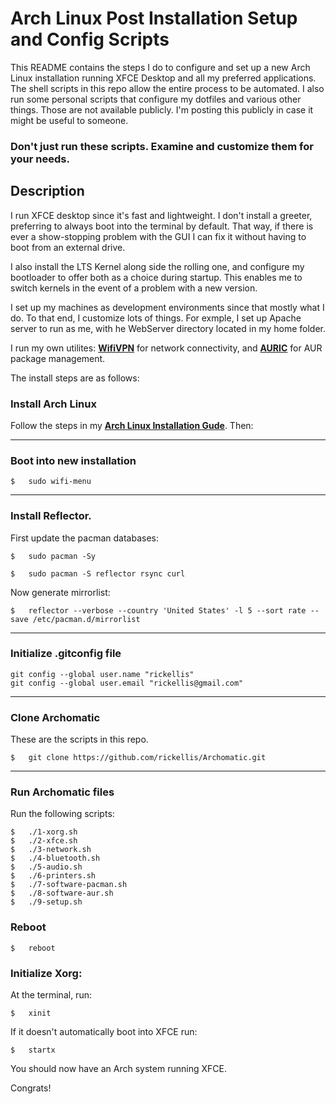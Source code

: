# Arch Linux Post Installation Setup and Config Scripts

This README contains the steps I do to configure and set up a new Arch Linux installation running XFCE Desktop and all my preferred applications. The shell scripts in this repo allow the entire process to be automated. I also run some personal scripts that configure my dotfiles and various other things. Those are not available publicly. I'm posting this publicly in case it might be useful to someone.

### Don't just run these scripts. Examine and customize them for your needs.


## Description
I run XFCE desktop since it's fast and lightweight. I don't install a greeter, preferring to always boot into the terminal by default. That way, if there is ever a show-stopping problem with the GUI I can fix it without having to boot from an external drive.

I also install the LTS Kernel along side the rolling one, and configure my bootloader to offer both as a choice during startup. This enables me to switch kernels in the event of a problem with a new version.

I set up my machines as development environments since that mostly what I do. To that end, I customize lots of things. For exmple, I set up Apache server to run as me, with he WebServer directory located in my home folder.

I run my own utilites: __[WifiVPN](https://github.com/rickellis/WifiVPN)__ for network connectivity, and __[AURIC](https://github.com/rickellis/AURIC)__ for AUR package management.

The install steps are as follows:

### Install Arch Linux

Follow the steps in my __[Arch Linux Installation Gude](https://github.com/rickellis/Arch-Linux-Install-Guide)__. Then:

---

### Boot into new installation

    $   sudo wifi-menu

---

### Install Reflector. 

First update the pacman databases:

    $   sudo pacman -Sy

    $   sudo pacman -S reflector rsync curl

Now generate mirrorlist:

    $   reflector --verbose --country 'United States' -l 5 --sort rate --save /etc/pacman.d/mirrorlist

---

### Initialize .gitconfig file

    git config --global user.name "rickellis"
    git config --global user.email "rickellis@gmail.com"

---

### Clone Archomatic
These are the scripts in this repo.

    $   git clone https://github.com/rickellis/Archomatic.git

---

### Run Archomatic files

Run the following scripts:

    $   ./1-xorg.sh
    $   ./2-xfce.sh 
    $   ./3-network.sh 
    $   ./4-bluetooth.sh 
    $   ./5-audio.sh 
    $   ./6-printers.sh 
    $   ./7-software-pacman.sh
    $   ./8-software-aur.sh
    $   ./9-setup.sh

### Reboot

    $   reboot

### Initialize Xorg:
At the terminal, run:

    $   xinit

If it doesn't automatically boot into XFCE run:

    $   startx


You should now have an Arch system running XFCE.

Congrats!
